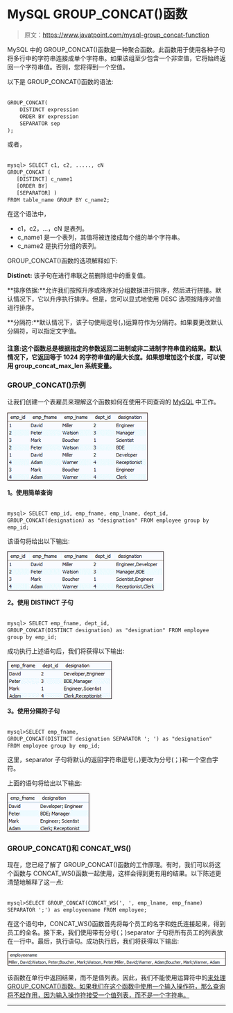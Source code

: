 # MySQL GROUP_CONCAT()函数

> 原文：<https://www.javatpoint.com/mysql-group_concat-function>

MySQL 中的 GROUP_CONCAT()函数是一种聚合函数。此函数用于使用各种子句将多行中的字符串连接成单个字符串。如果该组至少包含一个非空值，它将始终返回一个字符串值。否则，您将得到一个空值。

以下是 GROUP_CONCAT()函数的语法:

```

GROUP_CONCAT(
    DISTINCT expression
    ORDER BY expression
    SEPARATOR sep
);

```

或者，

```

mysql> SELECT c1, c2, ....., cN
GROUP_CONCAT ( 
   [DISTINCT] c_name1 
   [ORDER BY]  
   [SEPARATOR] ) 
FROM table_name GROUP BY c_name2;

```

在这个语法中，

*   c1，c2，…，cN 是表列。
*   c_name1 是一个表列，其值将被连接成每个组的单个字符串。
*   c_name2 是执行分组的表列。

GROUP_CONCAT()函数的选项解释如下:

**Distinct:** 该子句在进行串联之前删除组中的重复值。

**排序依据:**允许我们按照升序或降序对分组数据进行排序，然后进行拼接。默认情况下，它以升序执行排序。但是，您可以显式地使用 DESC 选项按降序对值进行排序。

**分隔符:**默认情况下，该子句使用逗号(，)运算符作为分隔符。如果要更改默认分隔符，可以指定文字值。

#### 注意:这个函数总是根据指定的参数返回二进制或非二进制字符串值的结果。默认情况下，它返回等于 1024 的字符串值的最大长度。如果想增加这个长度，可以使用 group_concat_max_len 系统变量。

### GROUP_CONCAT()示例

让我们创建一个表雇员来理解这个函数如何在使用不同查询的 [MySQL](https://www.javatpoint.com/mysql-tutorial) 中工作。

![MySQL GROUP_CONCAT() Function](img/c99688be5215c8f2d4181b0ab05ae4bc.png)

**1。使用简单查询**

```

mysql> SELECT emp_id, emp_fname, emp_lname, dept_id, 
GROUP_CONCAT(designation) as "designation" FROM employee group by emp_id;

```

该语句将给出以下输出:

![MySQL GROUP_CONCAT() Function](img/e6fdbbe11149e303746280750eb6dcc8.png)

**2。使用 DISTINCT 子句**

```

mysql> SELECT emp_fname, dept_id, 
GROUP_CONCAT(DISTINCT designation) as "designation" FROM employee group by emp_id;

```

成功执行上述语句后，我们将获得以下输出:

![MySQL GROUP_CONCAT() Function](img/568fbebff2383423d457fba4a8ca2fe0.png)

**3。使用分隔符子句**

```

mysql>SELECT emp_fname, 
GROUP_CONCAT(DISTINCT designation SEPARATOR '; ') as "designation" FROM employee group by emp_id; 

```

这里，separator 子句将默认的返回字符串逗号(，)更改为分号(；)和一个空白字符。

上面的语句将给出以下输出:

![MySQL GROUP_CONCAT() Function](img/a6e5db43cf75d3b9d5578f3179c4a846.png)

### GROUP_CONCAT()和 CONCAT_WS()

现在，您已经了解了 GROUP_CONCAT()函数的工作原理。有时，我们可以将这个函数与 CONCAT_WS()函数一起使用，这样会得到更有用的结果。以下陈述更清楚地解释了这一点:

```

mysql>SELECT GROUP_CONCAT(CONCAT_WS(', ', emp_lname, emp_fname) SEPARATOR ';') as employeename FROM employee;

```

在这个语句中，CONCAT_WS()函数首先将每个员工的名字和姓氏连接起来，得到员工的全名。接下来，我们使用带有分号(；)separator 子句将所有员工的列表放在一行中。最后，执行语句。成功执行后，我们将获得以下输出:

![MySQL GROUP_CONCAT() Function](img/e7e0760c4255ac169bfb0b3d24934ea0.png)

该函数在单行中返回结果，而不是值列表。因此，我们不能使用运算符中的[来处理 GROUP_CONCAT()函数。如果我们在这个函数中使用一个输入操作符，那么查询将不起作用，因为输入操作符接受一个值列表，而不是一个字符串。](https://www.javatpoint.com/mysql-in)

* * *